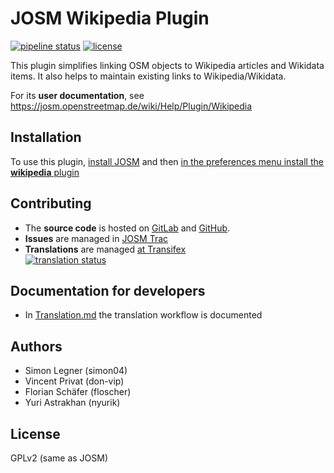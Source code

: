 # JOSM Wikipedia Plugin

[![pipeline status](https://gitlab.com/JOSM/wikipedia/badges/master/pipeline.svg)](https://gitlab.com/JOSM/wikipedia/commits/master)
[![license](https://img.shields.io/badge/license-GPLv2-blue.svg?style=flat-square)](./LICENSE)

This plugin simplifies linking OSM objects to Wikipedia articles and Wikidata items. It also helps to maintain existing links to Wikipedia/Wikidata.

For its **user documentation**, see https://josm.openstreetmap.de/wiki/Help/Plugin/Wikipedia

## Installation

To use this plugin, [install JOSM](https://josm.openstreetmap.de/wiki/Download) and then [in the preferences menu install the **wikipedia** plugin](https://josm.openstreetmap.de/wiki/Help/Preferences/Plugins#AutomaticinstallationviaPreferencesmenu)

## Contributing

- The **source code** is hosted on [GitLab](https://gitlab.com/JOSM/wikipedia) and [GitHub](https://github.com/JOSM/wikipedia).
- **Issues** are managed in [JOSM Trac](https://josm.openstreetmap.de/query?status=assigned&status=needinfo&status=new&status=reopened&component=Plugin+wikipedia&col=id&col=summary&col=status&col=type&col=priority&col=milestone&col=component&col=time&col=changetime&report=1&desc=1&order=changet)
- **Translations** are managed [at Transifex](https://www.transifex.com/josm/josm/josm-plugin_wikipedia)  
  [![translation status](https://www.transifex.com/projects/p/josm/resource/josm-plugin_wikipedia/chart/image_png/)](https://www.transifex.com/josm/josm/josm-plugin_wikipedia)

## Documentation for developers

- In [Translation.md](./docs/Translation.md) the translation workflow is documented

## Authors

- Simon Legner (simon04)
- Vincent Privat (don-vip)
- Florian Schäfer (floscher)
- Yuri Astrakhan (nyurik)

## License

GPLv2 (same as JOSM)
